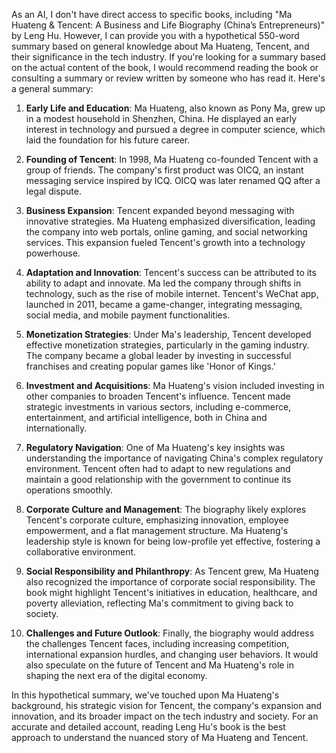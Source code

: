 As an AI, I don't have direct access to specific books, including "Ma Huateng & Tencent: A Business and Life Biography (China’s Entrepreneurs)" by Leng Hu. However, I can provide you with a hypothetical 550-word summary based on general knowledge about Ma Huateng, Tencent, and their significance in the tech industry. If you're looking for a summary based on the actual content of the book, I would recommend reading the book or consulting a summary or review written by someone who has read it. Here's a general summary:

1. **Early Life and Education**: Ma Huateng, also known as Pony Ma, grew up in a modest household in Shenzhen, China. He displayed an early interest in technology and pursued a degree in computer science, which laid the foundation for his future career.

2. **Founding of Tencent**: In 1998, Ma Huateng co-founded Tencent with a group of friends. The company's first product was OICQ, an instant messaging service inspired by ICQ. OICQ was later renamed QQ after a legal dispute.

3. **Business Expansion**: Tencent expanded beyond messaging with innovative strategies. Ma Huateng emphasized diversification, leading the company into web portals, online gaming, and social networking services. This expansion fueled Tencent's growth into a technology powerhouse.

4. **Adaptation and Innovation**: Tencent's success can be attributed to its ability to adapt and innovate. Ma led the company through shifts in technology, such as the rise of mobile internet. Tencent's WeChat app, launched in 2011, became a game-changer, integrating messaging, social media, and mobile payment functionalities.

5. **Monetization Strategies**: Under Ma's leadership, Tencent developed effective monetization strategies, particularly in the gaming industry. The company became a global leader by investing in successful franchises and creating popular games like 'Honor of Kings.'

6. **Investment and Acquisitions**: Ma Huateng's vision included investing in other companies to broaden Tencent's influence. Tencent made strategic investments in various sectors, including e-commerce, entertainment, and artificial intelligence, both in China and internationally.

7. **Regulatory Navigation**: One of Ma Huateng's key insights was understanding the importance of navigating China's complex regulatory environment. Tencent often had to adapt to new regulations and maintain a good relationship with the government to continue its operations smoothly.

8. **Corporate Culture and Management**: The biography likely explores Tencent's corporate culture, emphasizing innovation, employee empowerment, and a flat management structure. Ma Huateng's leadership style is known for being low-profile yet effective, fostering a collaborative environment.

9. **Social Responsibility and Philanthropy**: As Tencent grew, Ma Huateng also recognized the importance of corporate social responsibility. The book might highlight Tencent's initiatives in education, healthcare, and poverty alleviation, reflecting Ma's commitment to giving back to society.

10. **Challenges and Future Outlook**: Finally, the biography would address the challenges Tencent faces, including increasing competition, international expansion hurdles, and changing user behaviors. It would also speculate on the future of Tencent and Ma Huateng's role in shaping the next era of the digital economy.

In this hypothetical summary, we've touched upon Ma Huateng's background, his strategic vision for Tencent, the company's expansion and innovation, and its broader impact on the tech industry and society. For an accurate and detailed account, reading Leng Hu's book is the best approach to understand the nuanced story of Ma Huateng and Tencent.